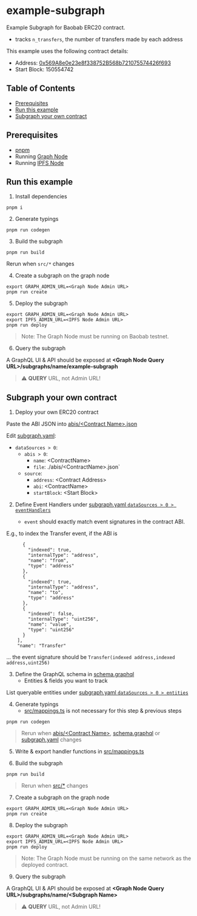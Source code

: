 # example-subgraph

Example Subgraph for Baobab ERC20 contract.

- tracks `n_transfers`, the number of transfers made by each address

This example uses the following contract details:

- Address: [0x569A8e0e23e8f338752B568b721075574426f693](https://baobab.klaytnfinder.io/account/0x569A8e0e23e8f338752B568b721075574426f693)
- Start Block: 150554742

## Table of Contents

- [Prerequisites](#prerequisites)
- [Run this example](#run-this-example)
- [Subgraph your own contract](#subgraph-your-own-contract)

## Prerequisites

- [pnpm](https://pnpm.io/)
- Running [Graph Node](https://github.com/graphprotocol/graph-node)
- Running [IPFS Node](https://github.com/ipfs/kubo)

## Run this example

1. Install dependencies

```
pnpm i
```

2. Generate typings

```
pnpm run codegen
```

3. Build the subgraph

```
pnpm run build
```

Rerun when `src/*` changes

4. Create a subgraph on the graph node

```
export GRAPH_ADMIN_URL=<Graph Node Admin URL>
pnpm run create
```

5. Deploy the subgraph

```
export GRAPH_ADMIN_URL=<Graph Node Admin URL>
export IPFS_ADMIN_URL=<IPFS Node Admin URL>
pnpm run deploy
```

> Note: The Graph Node must be running on Baobab testnet.

6. Query the subgraph

A GraphQL UI & API should be exposed at **&lt;Graph Node Query URL&gt;/subgraphs/name/example-subgraph**

> :warning: **QUERY** URL, not Admin URL!

## Subgraph your own contract

1. Deploy your own ERC20 contract

Paste the ABI JSON into [abis/&lt;Contract Name&gt;.json](abis/)

Edit [subgraph.yaml](subgraph.yaml):

- `dataSources > 0`:
  - `abis > 0`:
    - `name`: &lt;ContractName&gt;
    - `file`: ./abis/&lt;ContractName&gt;.json`
  - `source`:
    - `address`: &lt;Contract Address&gt;
    - `abi`: &lt;ContractName&gt;
    - `startBlock`: &lt;Start Block&gt;

2. Define Event Handlers under [subgraph.yaml `dataSources > 0 > eventHandlers`](subgraph.yaml)

    - `event` should exactly match event signatures in the contract ABI.

E.g., to index the Transfer event, if the ABI is

```    "inputs": [
      {
        "indexed": true,
        "internalType": "address",
        "name": "from",
        "type": "address"
      },
      {
        "indexed": true,
        "internalType": "address",
        "name": "to",
        "type": "address"
      },
      {
        "indexed": false,
        "internalType": "uint256",
        "name": "value",
        "type": "uint256"
      }
    ],
    "name": "Transfer"
```

... the event signature should be `Transfer(indexed address,indexed address,uint256)`

3. Define the GraphQL schema in [schema.graphql](schema.graphql)
    - Entities & fields you want to track

List queryable entities under [subgraph.yaml `dataSources > 0 > entities`](subgraph.yaml)

4. Generate typings
    - [src/mappings.ts](src/mappings.ts) is not necessary for this step & previous steps

```
pnpm run codegen
```

> Rerun when [abis/&lt;Contract Name&gt;](abis/), [schema.graphql](schema.graphql) or [subgraph.yaml](subgraph.yaml) changes

5. Write & export handler functions in [src/mappings.ts](src/mappings.ts)

6. Build the subgraph

```
pnpm run build
```

> Rerun when [src/*](src/) changes

7. Create a subgraph on the graph node

```
export GRAPH_ADMIN_URL=<Graph Node Admin URL>
pnpm run create
```

8. Deploy the subgraph

```
export GRAPH_ADMIN_URL=<Graph Node Admin URL>
export IPFS_ADMIN_URL=<IPFS Node Admin URL>
pnpm run deploy
```

> Note: The Graph Node must be running on the same network as the deployed contract.

9. Query the subgraph

A GraphQL UI & API should be exposed at **&lt;Graph Node Query URL&gt;/subgraphs/name/&lt;Subgraph Name&gt;**

> :warning: **QUERY** URL, not Admin URL!
